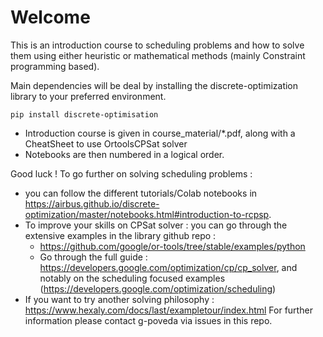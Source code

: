 # Welcome

This is an introduction course to scheduling problems and how to solve them using either heuristic or mathematical methods (mainly Constraint programming based).

Main dependencies will be deal by installing the discrete-optimization library to your preferred environment.
```
pip install discrete-optimisation
```

- Introduction course is given in course_material/*.pdf, along with a CheatSheet to use OrtoolsCPSat solver
- Notebooks are then numbered in a logical order.

Good luck ! 
To go further on solving scheduling problems : 
- you can follow the different tutorials/Colab notebooks in https://airbus.github.io/discrete-optimization/master/notebooks.html#introduction-to-rcpsp.
- To improve your skills on CPSat solver : you can go through the extensive examples in the library github repo :
    - https://github.com/google/or-tools/tree/stable/examples/python
    - Go through the full guide : https://developers.google.com/optimization/cp/cp_solver, and notably on the scheduling focused examples (https://developers.google.com/optimization/scheduling)
- If you want to try another solving philosophy : https://www.hexaly.com/docs/last/exampletour/index.html 
For further information please contact g-poveda via issues in this repo. 